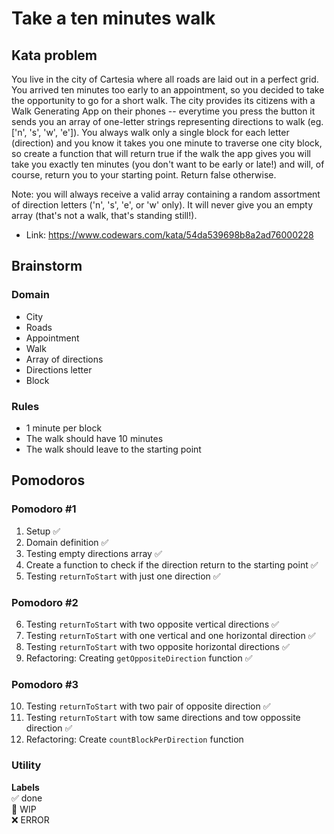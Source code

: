 # Take a ten minutes walk

## Kata problem

You live in the city of Cartesia where all roads are laid out in a perfect grid. You arrived ten minutes too early to an appointment, so you decided to take the opportunity to go for a short walk. The city provides its citizens with a Walk Generating App on their phones -- everytime you press the button it sends you an array of one-letter strings representing directions to walk (eg. ['n', 's', 'w', 'e']). You always walk only a single block for each letter (direction) and you know it takes you one minute to traverse one city block, so create a function that will return true if the walk the app gives you will take you exactly ten minutes (you don't want to be early or late!) and will, of course, return you to your starting point. Return false otherwise.

Note: you will always receive a valid array containing a random assortment of direction letters ('n', 's', 'e', or 'w' only). It will never give you an empty array (that's not a walk, that's standing still!).

- Link: https://www.codewars.com/kata/54da539698b8a2ad76000228

## Brainstorm

### Domain

- City
- Roads
- Appointment
- Walk
- Array of directions
- Directions letter
- Block

### Rules

- 1 minute per block
- The walk should have 10 minutes
- The walk should leave to the starting point

## Pomodoros

### Pomodoro #1

1. Setup ✅
2. Domain definition ✅
3. Testing empty directions array ✅
4. Create a function to check if the direction return to the starting point ✅
5. Testing `returnToStart` with just one direction ✅

### Pomodoro #2

6. Testing `returnToStart` with two opposite vertical directions ✅
7. Testing `returnToStart` with one vertical and one horizontal direction ✅
8. Testing `returnToStart` with two opposite horizontal directions ✅
9. Refactoring: Creating `getOppositeDirection` function ✅

### Pomodoro #3

10. Testing `returnToStart` with two pair of opposite direction ✅
11. Testing `returnToStart` with tow same directions and tow oppossite direction ✅
12. Refactoring: Create `countBlockPerDirection` function

### Utility

**Labels**  
✅ done  
🚧 WIP  
❌ ERROR
